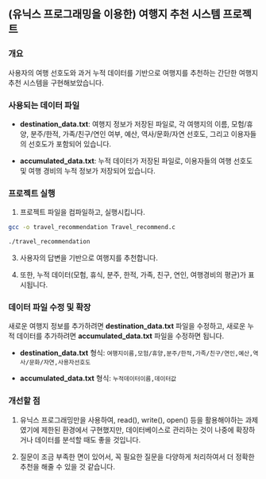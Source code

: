 ## (유닉스 프로그래밍을 이용한) 여행지 추천 시스템 프로젝트

### 개요

사용자의 여행 선호도와 과거 누적 데이터를 기반으로 여행지를 추천하는 간단한 여행지 추천 시스템을 구현해보았습니다.

### 사용되는 데이터 파일

- **destination_data.txt**: 여행지 정보가 저장된 파일로, 각 여행지의 이름, 모험/휴양, 분주/한적, 가족/친구/연인 여부, 예산, 역사/문화/자연 선호도, 그리고 이용자들의 선호도가 포함되어 있습니다.

- **accumulated_data.txt**: 누적 데이터가 저장된 파일로, 이용자들의 여행 선호도 및 여행 경비의 누적 정보가 저장되어 있습니다.

### 프로젝트 실행

1. 프로젝트 파일을 컴파일하고, 실행시킵니다.

```bash
gcc -o travel_recommendation Travel_recommend.c
```

```bash
./travel_recommendation
```

3. 사용자의 답변을 기반으로 여행지를 추천합니다.

4. 또한, 누적 데이터(모험, 휴식, 분주, 한적, 가족, 친구, 연인, 여행경비의 평균)가 표시됩니다.

### 데이터 파일 수정 및 확장

새로운 여행지 정보를 추가하려면 **destination_data.txt** 파일을 수정하고, 새로운 누적 데이터를 추가하려면 **accumulated_data.txt** 파일을 수정하면 됩니다.

- **destination_data.txt** 형식: `여행지이름,모험/휴양,분주/한적,가족/친구/연인,예산,역사/문화/자연,사용자선호도`

- **accumulated_data.txt** 형식: `누적데이터이름,데이터값`



### 개선할 점

1. 유닉스 프로그래밍만을 사용하여, read(), write(), open() 등을 활용해야하는 과제였기에 제한된 환경에서 구현했지만, 데이터베이스로 관리하는 것이 나중에 확장하거나 데이터를 분석할 때도 좋을 것입니다.

2. 질문이 조금 부족한 면이 있어서, 꼭 필요한 질문을 다양하게 처리하여서 더 정확한 추천을 해줄 수 있을 것 같습니다.
